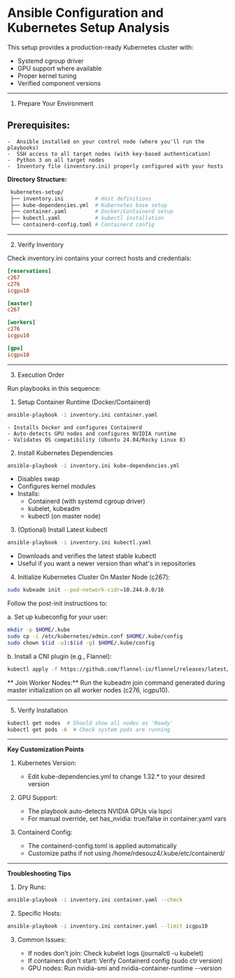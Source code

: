 # Ansible Configuration and Kubernetes Setup Analysis

This setup provides a production-ready Kubernetes cluster with:

- Systemd cgroup driver
- GPU support where available
- Proper kernel tuning
- Verified component versions

---

1. Prepare Your Environment

## Prerequisites:

    -  Ansible installed on your control node (where you'll run the playbooks)
    -  SSH access to all target nodes (with key-based authentication)
    -  Python 3 on all target nodes
    -  Inventory file (inventory.ini) properly configured with your hosts

**Directory Structure:**

   ```bash
    kubernetes-setup/
    ├── inventory.ini          # Host definitions
    ├── kube-dependencies.yml  # Kubernetes base setup
    ├── container.yaml         # Docker/Containerd setup
    ├── kubectl.yaml           # kubectl installation
    └── containerd-config.toml # Containerd config
   ```
---

2. Verify Inventory

Check inventory.ini contains your correct hosts and credentials:

 ```ini
[reservations]
c267
c276
icgpu10

[master]
c267

[workers]
c276
icgpu10

[gpu]
icgpu10
```
---

3. Execution Order

Run playbooks in this sequence:

1. Setup Container Runtime (Docker/Containerd)


```bash
ansible-playbook -i inventory.ini container.yaml
```

    - Installs Docker and configures Containerd
    - Auto-detects GPU nodes and configures NVIDIA runtime
    - Validates OS compatibility (Ubuntu 24.04/Rocky Linux 8)

2. Install Kubernetes Dependencies
```bash
ansible-playbook -i inventory.ini kube-dependencies.yml
```

- Disables swap
- Configures kernel modules
- Installs:
    * Containerd (with systemd cgroup driver)
    * kubelet, kubeadm
    * kubectl (on master node)

3. (Optional) Install Latest kubectl

```bash
ansible-playbook -i inventory.ini kubectl.yaml
```

- Downloads and verifies the latest stable kubectl
- Useful if you want a newer version than what's in repositories

4. Initialize Kubernetes Cluster
On Master Node (c267):

```bash
sudo kubeadm init --pod-network-cidr=10.244.0.0/16
```

Follow the post-init instructions to:

a. Set up kubeconfig for your user:

```bash
mkdir -p $HOME/.kube
sudo cp -i /etc/kubernetes/admin.conf $HOME/.kube/config
sudo chown $(id -u):$(id -g) $HOME/.kube/config
```

b. Install a CNI plugin (e.g., Flannel):

```bash
kubectl apply -f https://github.com/flannel-io/flannel/releases/latest/download/kube-flannel.yml
````

** Join Worker Nodes:**
Run the kubeadm join command generated during master initialization on all worker nodes (c276, icgpu10).

---

5. Verify Installation
```bash
kubectl get nodes  # Should show all nodes as 'Ready'
kubectl get pods -A  # Check system pods are running
````
--- 
**Key Customization Points**

1. Kubernetes Version:

    * Edit kube-dependencies.yml to change 1.32.* to your desired version

2. GPU Support:

    * The playbook auto-detects NVIDIA GPUs via lspci
    * For manual override, set has_nvidia: true/false in container.yaml vars

3. Containerd Config:

    * The containerd-config.toml is applied automatically
    * Customize paths if not using /home/rdesouz4/.kube/etc/containerd/

---

**Troubleshooting Tips**

1. Dry Runs:

```bash
ansible-playbook -i inventory.ini container.yaml --check
```

2. Specific Hosts:

```bash
ansible-playbook -i inventory.ini container.yaml --limit icgpu10
```

3. Common Issues:

    * If nodes don't join: Check kubelet logs (journalctl -u kubelet)
    * If containers don't start: Verify Containerd config (sudo ctr version)
    * GPU nodes: Run nvidia-smi and nvidia-container-runtime --version